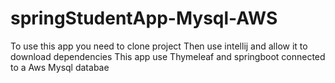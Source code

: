 # springStudentApp-Mysql-AWS
To use this app you need to clone project 
Then use intellij and allow it to download dependencies 
This app use Thymeleaf and springboot connected to a Aws Mysql databae
